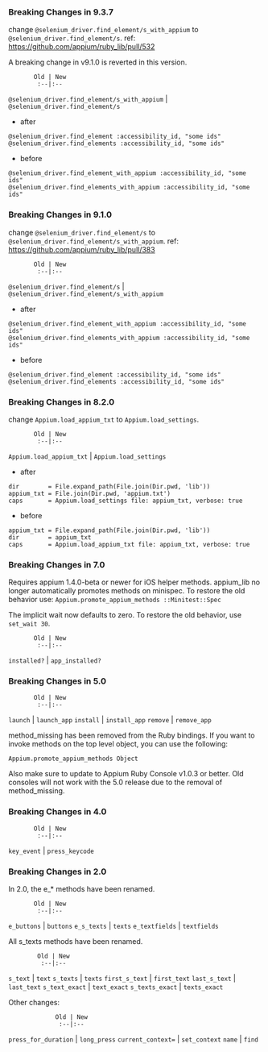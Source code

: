 ### Breaking Changes in 9.3.7
change `@selenium_driver.find_element/s_with_appium` to `@selenium_driver.find_element/s`.
ref: https://github.com/appium/ruby_lib/pull/532

A breaking change in v9.1.0 is reverted in this version.

           Old | New
            :--|:--
`@selenium_driver.find_element/s_with_appium` | `@selenium_driver.find_element/s`

- after

```
@selenium_driver.find_element :accessibility_id, "some ids"
@selenium_driver.find_elements :accessibility_id, "some ids"
```

- before

```
@selenium_driver.find_element_with_appium :accessibility_id, "some ids"
@selenium_driver.find_elements_with_appium :accessibility_id, "some ids"
```


### Breaking Changes in 9.1.0
change `@selenium_driver.find_element/s` to `@selenium_driver.find_element/s_with_appium`.
ref: https://github.com/appium/ruby_lib/pull/383

           Old | New
            :--|:--
`@selenium_driver.find_element/s` | `@selenium_driver.find_element/s_with_appium`

- after

```
@selenium_driver.find_element_with_appium :accessibility_id, "some ids"
@selenium_driver.find_elements_with_appium :accessibility_id, "some ids"
```

- before

```
@selenium_driver.find_element :accessibility_id, "some ids"
@selenium_driver.find_elements :accessibility_id, "some ids"
```

### Breaking Changes in 8.2.0
change `Appium.load_appium_txt` to `Appium.load_settings`.

           Old | New
            :--|:--
`Appium.load_appium_txt` | `Appium.load_settings`

- after

```
dir        = File.expand_path(File.join(Dir.pwd, 'lib'))
appium_txt = File.join(Dir.pwd, 'appium.txt')
caps       = Appium.load_settings file: appium_txt, verbose: true
```

- before

```
appium_txt = File.expand_path(File.join(Dir.pwd, 'lib'))
dir        = appium_txt
caps       = Appium.load_appium_txt file: appium_txt, verbose: true
```

### Breaking Changes in 7.0

Requires appium 1.4.0-beta or newer for iOS helper methods. appium_lib no longer automatically promotes methods on minispec. To restore the old behavior use: `Appium.promote_appium_methods ::Minitest::Spec`

The implicit wait now defaults to zero. To restore the old behavior, use `set_wait 30`.

           Old | New
            :--|:--
`installed?`   | `app_installed?`

### Breaking Changes in 5.0

           Old | New
            :--|:--
`launch`       | `launch_app`
`install`      | `install_app`
`remove`       | `remove_app`

method_missing has been removed from the Ruby bindings. If you want to invoke methods on the top level object,
you can use the following:

`Appium.promote_appium_methods Object`

Also make sure to update to Appium Ruby Console v1.0.3 or better. Old consoles will not work with the 5.0 release due to the removal of method_missing.

### Breaking Changes in 4.0

           Old | New
            :--|:--
`key_event`    | `press_keycode`

### Breaking Changes in 2.0

In 2.0, the e_* methods have been renamed.

           Old | New
            :--|:--
`e_buttons`    | `buttons`
`e_s_texts`    | `texts`
`e_textfields` | `textfields`

All s_texts methods have been renamed.

            Old | New
             :--|:--
`s_text`        | `text`
`s_texts`       | `texts`
`first_s_text`  | `first_text`
`last_s_text`   | `last_text`
`s_text_exact`  | `text_exact`
`s_texts_exact` | `texts_exact`

Other changes:

                 Old | New
                  :--|:--
`press_for_duration` | `long_press`
`current_context=`   | `set_context`
`name`               | `find`
